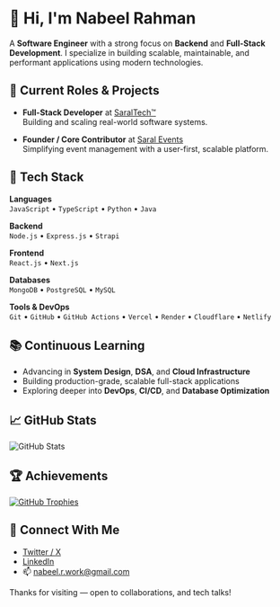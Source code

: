# 👋 Hi, I'm Nabeel Rahman

A **Software Engineer** with a strong focus on **Backend** and **Full-Stack Development**. I specialize in building scalable, maintainable, and performant applications using modern technologies.


## 🚀 Current Roles & Projects

- **Full-Stack Developer** at [SaralTech™](https://saraltech.in)  
  Building and scaling real-world software systems.
  
- **Founder / Core Contributor** at [Saral Events](https://events.saralgroups.com/)  
  Simplifying event management with a user-first, scalable platform.


## 🧰 Tech Stack

**Languages**  
`JavaScript` • `TypeScript` • `Python` • `Java`

**Backend**  
`Node.js` • `Express.js` • `Strapi`

**Frontend**  
`React.js` • `Next.js`

**Databases**  
`MongoDB` • `PostgreSQL` • `MySQL`

**Tools & DevOps**  
`Git` • `GitHub` • `GitHub Actions` • `Vercel` • `Render` • `Cloudflare` • `Netlify`



## 📚 Continuous Learning

- Advancing in **System Design**, **DSA**, and **Cloud Infrastructure**
- Building production-grade, scalable full-stack applications
- Exploring deeper into **DevOps**, **CI/CD**, and **Database Optimization**


## 📈 GitHub Stats

![GitHub Stats](https://github-readme-stats.vercel.app/api?username=iamnabeelrahman&show_icons=true&theme=radical)


## 🏆 Achievements

[![GitHub Trophies](https://github-profile-trophy.vercel.app/?username=iamnabeelrahman&theme=radical&no-frame=true&margin-w=15&margin-h=15)](https://github.com/ryo-ma/github-profile-trophy)


## 🤝 Connect With Me

- [Twitter / X](https://x.com/IamNabeelRahman)  
- [LinkedIn](https://www.linkedin.com/in/iamnabeelrahman/)  
- 📫 [nabeel.r.work@gmail.com](mailto:nabeel.r.work@gmail.com)


Thanks for visiting — open to collaborations, and tech talks!
